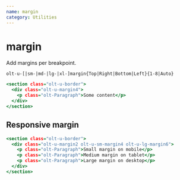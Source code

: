 ```yaml
---
name: margin
category: Utilities
---
```


# margin

Add margins per breakpoint.

`olt-u-[|sm-|md-|lg-|xl-]margin{Top|Right|Bottom|Left}{1-8|Auto}`

```1.html
<section class="olt-u-border">
  <div class="olt-u-margin4">
    <p class="olt-Paragraph">Some content</p>
  </div>
</section>
```

## Responsive margin

```responsive.html
<section class="olt-u-border">
  <div class="olt-u-margin2 olt-u-sm-margin4 olt-u-lg-margin6">
    <p class="olt-Paragraph">Small margin on mobile</p>
    <p class="olt-Paragraph">Medium margin on tablet</p>
    <p class="olt-Paragraph">Large margin on desktop</p>
  </div>
</section>
```
